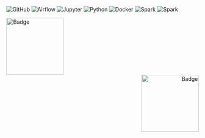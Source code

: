 ![GitHub](https://img.shields.io/badge/GitHub-100000?style=for-the-badge&logo=github&logoColor=white)
![Airflow](https://img.shields.io/badge/Airflow-017CEE?style=for-the-badge&logo=Apache%20Airflow&logoColor=white)
![Jupyter](https://img.shields.io/badge/Jupyter-F37626.svg?&style=for-the-badge&logo=Jupyter&logoColor=white)
![Python](https://img.shields.io/badge/Python-FFD43B?style=for-the-badge&logo=python&logoColor=blue)
![Docker](https://img.shields.io/badge/Docker-2CA5E0?style=for-the-badge&logo=docker&logoColor=white)
![Spark](https://img.shields.io/badge/Apache_Spark-FFFFFF?style=for-the-badge&logo=apachespark&logoColor=#E35A16)
![Spark](https://img.shields.io/badge/PowerBI-F2C811?style=for-the-badge&logo=Power%20BI&logoColor=white)

<div align="left">
  <img src="https://github.com/user-attachments/assets/50e1afad-2495-481b-ac3b-a07d3e8fbfda" alt="Badge" width="150">
</div>

<div align="right">
  <img src="https://github.com/user-attachments/assets/a0d71de3-788b-474a-8369-ec40f44901a5" alt="Badge" width="150">
</div>

